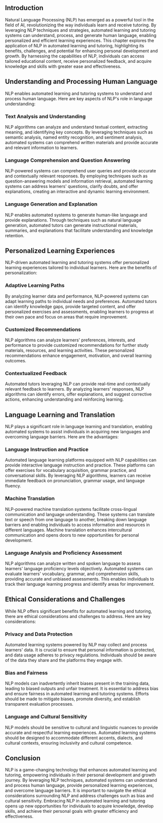 

## Introduction

Natural Language Processing (NLP) has emerged as a powerful tool in the field of AI, revolutionizing the way individuals learn and receive tutoring. By leveraging NLP techniques and strategies, automated learning and tutoring systems can understand, process, and generate human language, enabling personalized and efficient learning experiences. This chapter explores the application of NLP in automated learning and tutoring, highlighting its benefits, challenges, and potential for enhancing personal development and growth. By harnessing the capabilities of NLP, individuals can access tailored educational content, receive personalized feedback, and acquire knowledge and skills with greater ease and effectiveness.

## Understanding and Processing Human Language

NLP enables automated learning and tutoring systems to understand and process human language. Here are key aspects of NLP's role in language understanding:

### Text Analysis and Understanding

NLP algorithms can analyze and understand textual content, extracting meaning, and identifying key concepts. By leveraging techniques such as semantic analysis, named entity recognition, and sentiment analysis, automated systems can comprehend written materials and provide accurate and relevant information to learners.

### Language Comprehension and Question Answering

NLP-powered systems can comprehend user queries and provide accurate and contextually relevant responses. By employing techniques such as question-answering models and information retrieval, automated learning systems can address learners' questions, clarify doubts, and offer explanations, creating an interactive and dynamic learning environment.

### Language Generation and Explanation

NLP enables automated systems to generate human-like language and provide explanations. Through techniques such as natural language generation, automated tutors can generate instructional materials, summaries, and explanations that facilitate understanding and knowledge retention.

## Personalized Learning Experiences

NLP-driven automated learning and tutoring systems offer personalized learning experiences tailored to individual learners. Here are the benefits of personalization:

### Adaptive Learning Paths

By analyzing learner data and performance, NLP-powered systems can adapt learning paths to individual needs and preferences. Automated tutors can identify knowledge gaps, provide targeted content, and offer personalized exercises and assessments, enabling learners to progress at their own pace and focus on areas that require improvement.

### Customized Recommendations

NLP algorithms can analyze learners' preferences, interests, and performance to provide customized recommendations for further study materials, resources, and learning activities. These personalized recommendations enhance engagement, motivation, and overall learning outcomes.

### Contextualized Feedback

Automated tutors leveraging NLP can provide real-time and contextually relevant feedback to learners. By analyzing learners' responses, NLP algorithms can identify errors, offer explanations, and suggest corrective actions, enhancing understanding and reinforcing learning.

## Language Learning and Translation

NLP plays a significant role in language learning and translation, enabling automated systems to assist individuals in acquiring new languages and overcoming language barriers. Here are the advantages:

### Language Instruction and Practice

Automated language learning platforms equipped with NLP capabilities can provide interactive language instruction and practice. These platforms can offer exercises for vocabulary acquisition, grammar practice, and conversational skills. By leveraging NLP algorithms, learners can receive immediate feedback on pronunciation, grammar usage, and language fluency.

### Machine Translation

NLP-powered machine translation systems facilitate cross-lingual communication and language understanding. These systems can translate text or speech from one language to another, breaking down language barriers and enabling individuals to access information and resources in different languages. Machine translation enhances intercultural communication and opens doors to new opportunities for personal development.

### Language Analysis and Proficiency Assessment

NLP algorithms can analyze written and spoken language to assess learners' language proficiency levels objectively. Automated systems can evaluate learners' vocabulary, grammar, and comprehension skills, providing accurate and unbiased assessments. This enables individuals to track their language learning progress and identify areas for improvement.

## Ethical Considerations and Challenges

While NLP offers significant benefits for automated learning and tutoring, there are ethical considerations and challenges to address. Here are key considerations:

### Privacy and Data Protection

Automated learning systems powered by NLP may collect and process learners' data. It is crucial to ensure that personal information is protected, and data usage adheres to privacy regulations. Individuals should be aware of the data they share and the platforms they engage with.

### Bias and Fairness

NLP models can inadvertently inherit biases present in the training data, leading to biased outputs and unfair treatment. It is essential to address bias and ensure fairness in automated learning and tutoring systems. Efforts should be made to mitigate biases, promote diversity, and establish transparent evaluation processes.

### Language and Cultural Sensitivity

NLP models should be sensitive to cultural and linguistic nuances to provide accurate and respectful learning experiences. Automated learning systems should be designed to accommodate different accents, dialects, and cultural contexts, ensuring inclusivity and cultural competence.

## Conclusion

NLP is a game-changing technology that enhances automated learning and tutoring, empowering individuals in their personal development and growth journey. By leveraging NLP techniques, automated systems can understand and process human language, provide personalized learning experiences, and overcome language barriers. It is important to navigate the ethical considerations surrounding NLP and address challenges such as bias and cultural sensitivity. Embracing NLP in automated learning and tutoring opens up new opportunities for individuals to acquire knowledge, develop skills, and achieve their personal goals with greater efficiency and effectiveness.
